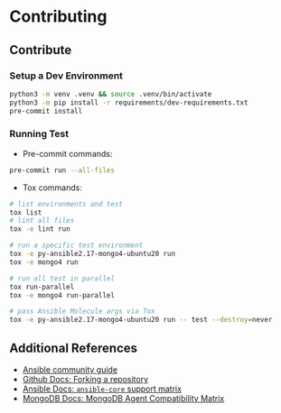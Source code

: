 # Contributing

## Contribute

### Setup a Dev Environment

```sh
python3 -m venv .venv && source .venv/bin/activate
python3 -m pip install -r requirements/dev-requirements.txt
pre-commit install
```

### Running Test

- Pre-commit commands:

```sh
pre-commit run --all-files
```

- Tox commands:

```sh
# list environments and test
tox list
# lint all files
tox -e lint run

# run a specific test environment
tox -e py-ansible2.17-mongo4-ubuntu20 run
tox -e mongo4 run

# run all test in parallel
tox run-parallel
tox -e mongo4 run-parallel

# pass Ansible Molecule args via Tox
tox -e py-ansible2.17-mongo4-ubuntu20 run -- test --destroy=never
```

## Additional References

- [Ansible community guide](https://docs.ansible.com/ansible/devel/community/index.html)
- [Github Docs: Forking a repository](https://docs.github.com/en/pull-requests/collaborating-with-pull-requests/working-with-forks/fork-a-repo#forking-a-repository)
- [Ansible Docs: `ansible-core` support matrix](https://docs.ansible.com/ansible/latest/reference_appendices/release_and_maintenance.html#ansible-core-support-matrix)
- [MongoDB Docs: MongoDB Agent Compatibility Matrix](https://www.mongodb.com/docs/ops-manager/current/core/requirements/#operating-systems-compatible-with-the-mongodb-agent)
